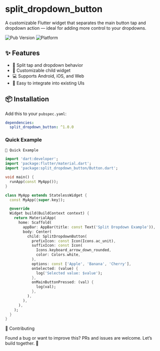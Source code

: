 # split_dropdown_button

A customizable Flutter widget that separates the main button tap and dropdown action — ideal for adding more control to your dropdowns.

![Pub Version](https://img.shields.io/pub/v/split_dropdown_button) ![Platform](https://img.shields.io/badge/platform-flutter-blue)

## ✨ Features

- 🔘 Split tap and dropdown behavior  
- 🎯 Customizable child widget  
- 💻 Supports Android, iOS, and Web  
- 🧱 Easy to integrate into existing UIs  

## 📦 Installation

Add this to your `pubspec.yaml`:

```yaml
dependencies:
  split_dropdown_button: ^1.0.0
```

### Quick Example

```dart
🚀 Quick Example

import 'dart:developer';
import 'package:flutter/material.dart';
import 'package:split_dropdown_button/Button.dart';

void main() {
  runApp(const MyApp());
}

class MyApp extends StatelessWidget {
  const MyApp({super.key});

  @override
  Widget build(BuildContext context) {
    return MaterialApp(
      home: Scaffold(
        appBar: AppBar(title: const Text('Split Dropdown Example')),
        body: Center(
          child: SplitDropdownButton(
            prefixIcon: const Icon(Icons.ac_unit),
            suffixIcon: const Icon(
              Icons.keyboard_arrow_down_rounded,
              color: Colors.white,
            ),
            options: const ['Apple', 'Banana', 'Cherry'],
            onSelected: (value) {
              log('Selected value: $value');
            },
            onMainButtonPressed: (val) {
              log(val);
            },
          ),
        ),
      ),
    );
  }
}
```

🤝 Contributing

Found a bug or want to improve this? PRs and issues are welcome. Let’s build together. 🙌



